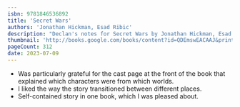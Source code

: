 ```yaml
---
isbn: 9781846536892
title: 'Secret Wars'
authors: 'Jonathan Hickman, Esad Ribic'
description: "Declan's notes for Secret Wars by Jonathan Hickman, Esad Ribic."
thumbnail: 'http://books.google.com/books/content?id=QDEmswEACAAJ&printsec=frontcover&img=1&zoom=5&source=gbs_api'
pageCount: 312
date: 2023-07-09
---
```


- Was particularly grateful for the cast page at the front of the book that explained which characters were from which worlds.
- I liked the way the story transitioned between different places.
- Self-contained story in one book, which I was pleased about.
